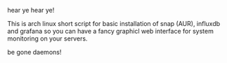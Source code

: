 hear ye hear ye!

This is arch linux short script for basic installation of snap (AUR), influxdb and grafana so you can have a fancy graphicl web interface for system monitoring on your servers.

be gone daemons!

